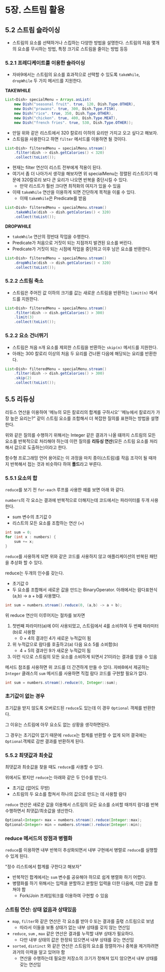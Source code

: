 # 5장. 스트림 활용

## 5.2 스트림 슬라이싱

- 스트림의 요소를 선택하거나 스킵하는 다양한 방법을 설명한다. 스트림의 처음 몇개의 요소를 무시하는 방법, 특정 크기로 스트림을 줄이는 방법 등등

### 5.2.1 프레디케이트를 이용한 슬라이싱

- 자바9에서는 스트림의 요소를 효과적으로 선택할 수 있도록 `takeWhile`, `dropWhile` 두 가지 메서드를 지원한다.

**TAKEWHILE**

```java
List<Dish> specialMenu = Arrays.asList(
	new Dish("seasonal fruit". true, 120, Dish.Type.OTHER),
	new Dish("prawans". true, 300, Dish.Type.FISH),
	new Dish("rice". true, 350, Dish.Type.OTHER),
	new Dish("chicken". true, 400, Dish.Type.MEAT),
	new Dish("french fries". true, 530, Dish.Type.OTHER));
```

- 만일 위와 같은 리스트에서 320 칼로리 이하의 요리만 가지고 오고 싶다고 해보자.
- 스트림을 사용한다고 하면 `filter` 메서드를 이용하면 될 것이다.

```java
List<Dish> filteredMenu = specialMenu.stream()
	.filter(dish -> dish.getCalories() < 320)
	.collect(toList());
```

- 현재는 filter 연산이 리스트 전부에게 적용이 된다.
- 여기서 좀 더 나아가서 생각을 해보자면 위 specialMenu는 정렬된 리스트이기 때문에 320칼로리 보다 큰 요리가 나오면 반복을 중단시킬 수 있다.
    - 만약 리스트가 훨씬 크다면 최적화의 여지가 있을 수 있음
- 이때 `takeWhile` 연산을 이용하게 되면 간단하게 목적을 이룰 수 있다.
    - 이때 `takeWhile`은 Predicate를 받음

```java
List<Dish> filteredMenu = specialMenu.stream()
	.takeWhile(dish -> dish.getCalories() < 320)
	.collect(toList());
```

**DROPWHILE**

- `takeWhile` 연산의 정반대 작업을 수행한다.
- Predicate가 처음으로 거짓이 되는 지점까지 발견된 요소를 버린다.
- Predicate가 거짓이 되는 시점에 작업을 중단하고 이후 남은 요소를 반환한다.

```java
List<Dish> filteredMenu = specialMenu.stream()
	.dropWhile(dish -> dish.getCalories() < 320)
	.collect(toList());
```

### 5.2.2 스트림 축소

- 스트림은 주어진 값 이하의 크기를 값는 새로운 스트림을 반환하는 `limit(n)` 메서드를 지원한다.

```java
List<Dish> filteredMenu = specialMenu.stream()
	.filter(dish -> dish.getCalories() > 300)
	.limit(3)
	.collect(toList());
```

### 5.2.2 요소 건너뛰기

- 스트림은 처음 n개 요소를 제외한 스트림을 반환하는 `skip(n)` 메서드를 지원한다.
- 아래는 300 칼로리 이상의 처음 두 요리를 건너뛴 다음에 해당되는 요리를 반환한다.

```java
List<Dish> filteredMenu = specialMenu.stream()
	.filter(dish -> dish.getCalories() > 300)
	.skip(2)
	.collect(toList());
```

## 5.5 리듀싱

리듀스 연산을 이용하여 '메뉴의 모든 칼로리의 합계를 구하시오' '메뉴에서 칼로리가 가장 높은 요리는?" 같이 스트림 요소를 조합해서 더 복잡한 질의를 표현하는 방법을 설명한다.

위와 같은 질의를 수행하기 위해서는 Integer 같은 결과가 나올 떄까지 스트림의 모든 요소를 반복적으로 처리해야 하는데 이런 질의를 **리듀싱 연산**(모든 스트림 요소를 처리해서 값으로 도출하는)이라고 한다.

함수형 프로그래밍 언어 용어로는 이 과정을 마치 종이(스트림)를 작읍 조각이 될 때까지 반복해서 접는 것과 비슷하다 하여 **폴드**라고 부른다.

### 5.5.1 요소의 합

`reduce`를 보기 전 `for-each` 루프를 사용한 예를 보면 아래 와 같다. 

`numbers`의 각 요소는 결과에 반복적으로 더해지는데 코드에서는 파라미터를 두개 사용한다.

- sum 변수의 초기값 0
- 리스트의 모든 요소를 조합하는 연산 (+)

```java
int sum = 0;
for (int x : numbers) {
	sum += x;
}
```

`reduce`를 사용하게 되면 위와 같은 코드를 사용하지 않고 애플리케이션의 반복된 패턴을 추상화 할 수 있다.

reduce는 두개의 인수를 갖는다.

- 초기값 0
- 두 요소를 조합해서 새로운 값을 만드는 BinaryOperator<T>. 아래에서는 람다표현식 (a,b) → a + b를 사용했다.

```java
int sum = numbers.stream().reduce(0, (a,b) -> a + b);
```

위 reduce 연산이 이루어지는 절차를 보자면 

1. 첫번째 파라미터(a)에 0이 사용되었고, 스트림에서 4를 소비하여 두 번째 파라미터(b)로 사용함
    - 0 + 4의 결과인 4가 새로운 누적값이 됨
2. 위 누적값으로 람다를 호출하고(a) 다음 요소 5를 소비함(b)
    - 4 + 5의 결과인 9가 새로운 누적값이 됨
3. 이런 식으로 스트림의 모든 요소를 소비하게 되면서 21이라는 결과를 얻을 수 있음

메서드 참조를 사용하면 위 코드를 더 간견하게 만들 수 있다. 자바8에서 제공하는 `Integer` 클래스의 `sum` 메서드를 사용하면 직접 람다 코드를 구현할 필요가 없다.

```java
int sum = numbers.stream().reduce(0, Integer::sum); 
```

### 초기값이 없는 경우

초기값을 받지 않도록 오버로드된 `reduce`도 있는데 이 경우 `Optional` 객체를 반환한다.

그 이유는 스트림에 아무 요소도 없는 상황을 생각하면된다.

그 경우는 초기값이 없기 때문에 `reduce`는 합계를 반환할 수 없게 되어 결국에는 `Optional`객체로 감싼 결과를 반환하게 된다.

### 5.5.2 최댓값과 최솟값

최댓값과 최솟값을 찾을 때도 `reduce`를 사용할 수 있다. 

위에서도 봤지만 `reduce`는 아래와 같은 두 인수를 받는다.

- 초기값 (없어도 무방)
- 스트림의 두 요소를 합쳐서 하나의 값으로 만드는 데 사용할 람다

`reduce` 연산은 새로운 값을 이용해서 스트림의 모든 요소를 소비할 때까지 람다를 반복 수행하면서 최댓값/최솟값을 생산한다.

```java
Optional<Integer> max = numbers.stream().reduce(Integer::max);
Optional<Integer> min = numbers.stream().reduce(Integer::min);
```

### reduce 메서드의 장점과 병렬화

`reduce`를 이용하면 내부 반복이 추상화되면서 내부 구현에서 병렬로 `reduce`를 실행할 수 있게 된다. 

"정수 리스트에서 합계를 구한다고 해보자"

- 반복적인 합계에서는 `sum` 변수를 공유해야 하므로 쉽게 병렬화 하기 어렵다.
- 병렬화를 하기 위해서는 입력을 분할하고 분할된 입력을 더한 다음에, 더한 값을 합쳐야 함
    - Fork/Join 프레임워크를 이용하여 구현할 수 있음

### 스트림 연산: 상태 없음과 상태있음

- `map`, `filter`와 같은 연산은 각 요소를 받아 0 또는 결과를 출렧 스트림으로 보냄
    - 따라서 이들을 보통 상태가 없는 내부 상태를 갖지 않는 연산임
- `reduce`, `sum` , `max` 같은 연산은 결과를 누적할 내부 상태가 필요하다.
    - 다만 내부 상태의 값은 한정되 있으면서 내부 상태를 갖는 연산임
- `sorted`, `distinct` 와 같은 연산은 스트림의 요소를 정렬하거나 중복을 제거하려면 과거의 이력을 알고 있어야 함
    - 연산을 수행하는데 필요한 저장소의 크기가 정해져 있지 않으면서 내부 상태를 갖는 연산임